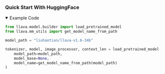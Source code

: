 
### Quick Start With HuggingFace

<details open>
<summary >Example Code</summary>

```Python
from llava.model.builder import load_pretrained_model
from llava.mm_utils import get_model_name_from_path

model_path = "liuhaotian/llava-v1.6-34b"

tokenizer, model, image_processor, context_len = load_pretrained_model(
    model_path=model_path,
    model_base=None,
    model_name=get_model_name_from_path(model_path)
) 
```